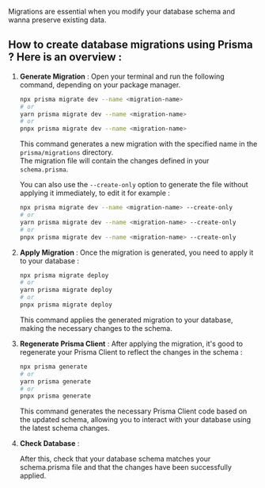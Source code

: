 Migrations are essential when you modify your database schema and wanna preserve existing data.

## How to create database migrations using Prisma ? Here is an overview :

1. **Generate Migration** : Open your terminal and run the following command, depending on your package manager.

    ```bash
    npx prisma migrate dev --name <migration-name>
    # or
    yarn prisma migrate dev --name <migration-name>
    # or
    pnpx prisma migrate dev --name <migration-name>
    ```

    This command generates a new migration with the specified name in the `prisma/migrations` directory.  
    The migration file will contain the changes defined in your `schema.prisma`.

    You can also use the `--create-only` option to generate the file without applying it immediately, to edit it for example :

    ```bash
    npx prisma migrate dev --name <migration-name> --create-only
    # or
    yarn prisma migrate dev --name <migration-name> --create-only
    # or
    pnpx prisma migrate dev --name <migration-name> --create-only
    ```

2. **Apply Migration** : Once the migration is generated, you need to apply it to your database :

    ```bash
    npx prisma migrate deploy
    # or
    yarn prisma migrate deploy
    # or
    pnpx prisma migrate deploy
    ```

    This command applies the generated migration to your database, making the necessary changes to the schema.

3. **Regenerate Prisma Client** : After applying the migration, it's good to regenerate your Prisma Client to reflect the changes in the schema :

    ```bash
    npx prisma generate
    # or
    yarn prisma generate
    # or
    pnpx prisma generate
    ```

    This command generates the necessary Prisma Client code based on the updated schema, allowing you to interact with your database using the latest schema changes.

4. **Check Database** :

    After this, check that your database schema matches your schema.prisma file and that the changes have been successfully applied.
